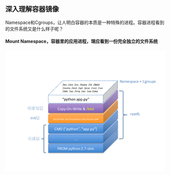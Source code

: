 ## 深入理解容器镜像
Namespace和Cgroups，让人明白容器的本质是一种特殊的进程。容器进程看到的文件系统又是什么样子呢？
#### Mount Namespace，容器里的应用进程，理应看到一份完全独立的文件系统




![Docker全景图](./img/k8s_docjer2.png)